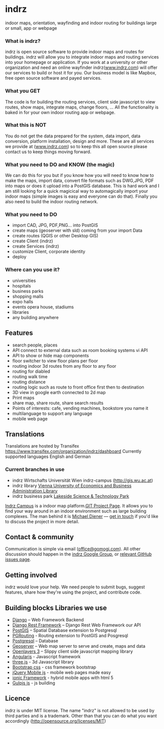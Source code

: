 # indrz
indoor maps, orientation, wayfinding and indoor routing for buildings large or small, app or webpage

### What is indrz?
indrz is open source software to provide indoor maps and routes for buildings.  indrz will allow you to integrate indoor maps and routing services into your homepage or application.  If you work at a university or other organization and need an online wayfinder indrz(www.indrz.com) will offer our services to build or host it for you.  Our business model is like Mapbox, free open source software and payed services.

### What you GET
The code is for building the routing services, client side javascript to view routes, show maps, integrate maps, change floors, ...  All the functionality is baked in for your own indoor routing app or webpage.  

### What this is NOT
You do not get the data prepared for the system, data import, data conversion, platform installation, design and more.  These are all services we provide at (www.indrz.com) so to keep this all open source please contact us to keep things moving forward.

### What you need to DO and KNOW (the magic)
We can do this for you but if you know how you will need to know how to make the maps, import data, convert file formats such as DWG,JPG, PDF into maps or does it upload into a PostGIS database.  This is hard work and I am still looking for a quick magicical way to automagically import your indoor maps (simple images is easy and everyone can do that).  Finally you also need to build the indoor routing network.

###  What you need to DO
* import CAD, JPG, PDF,PNG... into PostGIS
* create maps (geoserver with sld) coming from your import Data
* create routes (QGIS or other Desktop GIS)
* create Client (indrz)
* create Services (indrz)
* customize Client, corporate identity
* deploy


### Where can you use it?
* universities
* hospitals
* business parks
* shopping malls
* expo halls
* events opera house, stadiums
* libraries
* any building anywhere

## Features
* search people, places
* API connect to external data such as room booking systems vi API
* API to show or hide map components
* floor switcher to view floor plans per floor
* routing indoor 3d routes from any floor to any floor
* routing for diabled
* routing walk time
* routing distance
* routing logic such as route to front office first then to destination
* 3D view in google earth connected to 2d map
* Print maps
* share map, share route, share search results
* Points of interests: cafe, vending machines, bookstore you name it
* multilanguage to support any language
* mobile web page

## Translations
Translations are hosted by Transifex  https://www.transifex.com/organization/indrz/dashboard
Currently supported languages English and German

### Current branches in use
* indrz Wirtschafts Universität Wien  indrz-campus (http://gis.wu.ac.at)
* indrz library [Vienna University of Economics and Business Administration Library](http://gis.wu.ac.at/?key=ST%20261.w34%20G744)
* indrz business park [Lakeside Science & Technology Park](http://ws1.gomogi.com/lakeside/Firmensuche.html)

[Indrz Campus](http://www.indrz.com) is a indoor map platform.[GIT Project Page](https://github.com/indrz/indrz).  It allows you to find your way around in an indoor environment such as large building complexes. The man behind it is [Michael Diener](http://twitter.com/spatialmounty) &mdash; [get in touch](#contact--community) if you'd like to discuss the project in more detail.


## Contact & community
Communication is simple via email ([office@gomogi.com](mailto:office@gomogi.com)). All other discussion should happen in the [indrz Google Group](https://groups.google.com/forum/#!forum/indrz-dev),  or [relevant GitHub issues page](https://github.com/indrz/indrz/issues).

## Getting involved
indrz would love your help. We need people to submit bugs, suggest features, share how they're using the project, and contribute code.


## Building blocks Libraries we use

* [Django](http://djangoproject.com) – Web Framework Backend
* [Django Rest Framework](http://www.django-rest-framework.org) – Django Rest Web Framework our API
* [PostGIS](http://postgis.net) – Spatial Database extension to Postgresql
* [PGRouting](http://pgrouting.org) - Routing extension to PostGIS and Posgresql
* [Postgresql](http://www.postgresql.org) – Database
* [Geoserver](http://geoserver.org) – Web map server to serve and create, maps and data
* [Openlayers 3](http://openlayers.org) – Slippy client side javascript mapping library
* [Angularjs](http://angularjs.org/) - Javascript framework
* [three.js](http://threejs.org) - 3d Javascript library
* [Bootstrap css](http://bootstrap.com/) - css framework bootstrap
* [jQuery Mobile js](http://http://jquerymobile.com) - mobile web pages made easy
* [ionic Framework](http://ionicframework.com) - hybrid mobile apps with html 5
* [Gulpjs js](http://gulpjs.com) - js building 

## Licence
indrz is under MIT license.  The name "indrz" is not allowed to be used by third parties and is a trademark.  Other than that you can do what you want accordingly  (http://opensource.org/licenses/MIT)


